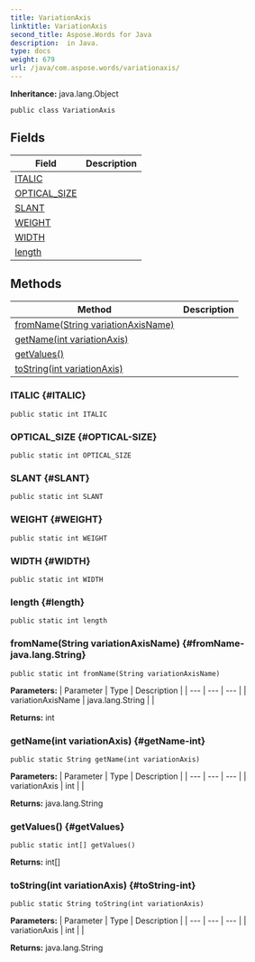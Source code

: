 ```yaml
---
title: VariationAxis
linktitle: VariationAxis
second_title: Aspose.Words for Java
description:  in Java.
type: docs
weight: 679
url: /java/com.aspose.words/variationaxis/
---
```


**Inheritance:**
java.lang.Object
```
public class VariationAxis
```
## Fields

| Field | Description |
| --- | --- |
| [ITALIC](#ITALIC) |  |
| [OPTICAL_SIZE](#OPTICAL-SIZE) |  |
| [SLANT](#SLANT) |  |
| [WEIGHT](#WEIGHT) |  |
| [WIDTH](#WIDTH) |  |
| [length](#length) |  |
## Methods

| Method | Description |
| --- | --- |
| [fromName(String variationAxisName)](#fromName-java.lang.String) |  |
| [getName(int variationAxis)](#getName-int) |  |
| [getValues()](#getValues) |  |
| [toString(int variationAxis)](#toString-int) |  |
### ITALIC {#ITALIC}
```
public static int ITALIC
```


### OPTICAL_SIZE {#OPTICAL-SIZE}
```
public static int OPTICAL_SIZE
```


### SLANT {#SLANT}
```
public static int SLANT
```


### WEIGHT {#WEIGHT}
```
public static int WEIGHT
```


### WIDTH {#WIDTH}
```
public static int WIDTH
```


### length {#length}
```
public static int length
```


### fromName(String variationAxisName) {#fromName-java.lang.String}
```
public static int fromName(String variationAxisName)
```




**Parameters:**
| Parameter | Type | Description |
| --- | --- | --- |
| variationAxisName | java.lang.String |  |

**Returns:**
int
### getName(int variationAxis) {#getName-int}
```
public static String getName(int variationAxis)
```




**Parameters:**
| Parameter | Type | Description |
| --- | --- | --- |
| variationAxis | int |  |

**Returns:**
java.lang.String
### getValues() {#getValues}
```
public static int[] getValues()
```




**Returns:**
int[]
### toString(int variationAxis) {#toString-int}
```
public static String toString(int variationAxis)
```




**Parameters:**
| Parameter | Type | Description |
| --- | --- | --- |
| variationAxis | int |  |

**Returns:**
java.lang.String
